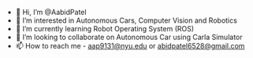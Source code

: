 - 👋 Hi, I’m @AabidPatel
- 👀 I’m interested in Autonomous Cars, Computer Vision and Robotics
- 🌱 I’m currently learning Robot Operating System (ROS)
- 💞️ I’m looking to collaborate on Autonomous Car using Carla Simulator
- 📫 How to reach me - aap9131@nyu.edu or abidpatel6528@gmail.com

<!---
AabidPatel/AabidPatel is a ✨ special ✨ repository because its `README.md` (this file) appears on your GitHub profile.
You can click the Preview link to take a look at your changes.
--->
